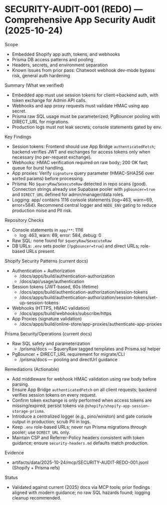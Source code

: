 # SECURITY-AUDIT-001 (REDO) — Comprehensive App Security Audit (2025-10-24)

Scope
- Embedded Shopify app auth, tokens, and webhooks
- Prisma DB access patterns and pooling
- Headers, secrets, and environment separation
- Known issues from prior pass: Chatwoot webhook dev-mode bypass risk, general auth hardening

Summary (What we verified)
- Embedded app must use session tokens for client->backend auth, with token exchange for Admin API calls.
- Webhooks and app proxy requests must validate HMAC using app secret.
- Prisma raw SQL usage must be parameterized; PgBouncer pooling with DIRECT_URL for migrations.
- Production logs must not leak secrets; console statements gated by env.

Key Findings
- Session tokens: Frontend should use App Bridge `authenticatedFetch`; backend verifies JWT and exchanges for access tokens only when necessary (no per-request exchange).
- Webhooks: HMAC verification required on raw body; 200 OK fast; queue for burst handling.
- App proxies: Verify `signature` query parameter (HMAC-SHA256 over sorted params) before processing.
- Prisma: No `$queryRaw`/`$executeRaw` detected in repo scans (good). Connection strings already use Supabase pooler with `pgbouncer=true` and `DIRECT_URL` defined for admin/manager/data roles.
- Logging: app/ contains 1116 console statements (log=463, warn=69, error=584). Recommend central logger and `NODE_ENV` gating to reduce production noise and PII risk.

Repository Checks
- Console statements in `app/**`: 1116
  - log: 463, warn: 69, error: 584, debug: 0
- Raw SQL: none found for `$queryRaw`/`$executeRaw`
- DB URLs: `.env` sets pooler (`?pgbouncer=true`) and direct URLs; role-based URLs present.

Shopify Security Patterns (current docs)
- Authentication + Authorization
  - /docs/apps/build/authentication-authorization
  - /docs/api/usage/authentication
- Session tokens (JWT-based, 60s lifetime)
  - /docs/apps/build/authentication-authorization/session-tokens
  - /docs/apps/build/authentication-authorization/session-tokens/set-up-session-tokens
- Webhooks (HTTPS, HMAC validation)
  - /docs/apps/build/webhooks/subscribe/https
- App Proxies (signature validation)
  - /docs/apps/build/online-store/app-proxies/authenticate-app-proxies

Prisma Security/Operations (current docs)
- Raw SQL safety and parameterization
  - /prisma/docs — $queryRaw tagged templates and Prisma.sql helper
- PgBouncer + DIRECT_URL requirement for migrate/CLI
  - /prisma/docs — pooling and directUrl guidance

Remediations (Actionable)
- Add middleware for webhook HMAC validation using raw body before parsing.
- Ensure App Bridge `authenticatedFetch` on all client requests; backend verifies session tokens on every request.
- Confirm token exchange is only performed when access tokens are missing/expired; persist tokens via `@shopify/shopify-app-session-storage-prisma`.
- Introduce a centralized logger (e.g., pino/winston) and gate console output in production; scrub PII in logs.
- Keep `.env` role-based URLs; never run Prisma migrations through pooler; use `DIRECT_URL` only.
- Maintain CSP and Referrer-Policy headers consistent with token guidance; ensure `security-headers.md` defaults match production.

Evidence
- artifacts/data/2025-10-24/mcp/SECURITY-AUDIT-REDO-001.jsonl (Shopify + Prisma refs)

Status
- Validated against current (2025) docs via MCP tools; prior findings aligned with modern guidance; no raw SQL hazards found; logging cleanup recommended.

